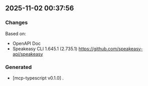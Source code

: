 

## 2025-11-02 00:37:56
### Changes
Based on:
- OpenAPI Doc  
- Speakeasy CLI 1.645.1 (2.735.1) https://github.com/speakeasy-api/speakeasy
### Generated
- [mcp-typescript v0.1.0] .